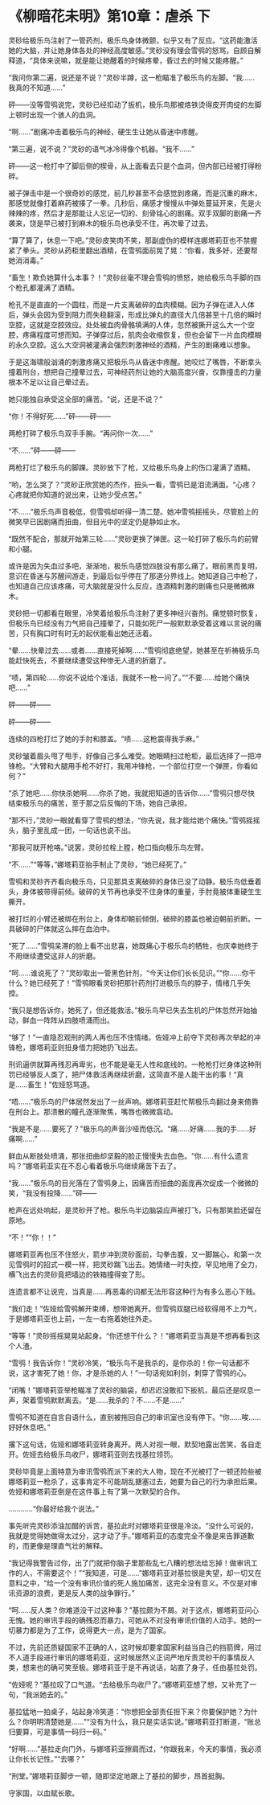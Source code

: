 # 《柳暗花未明》第10章：虐杀 下

灵砂给极乐鸟注射了一管药剂，极乐鸟身体微颤，似乎又有了反应。“这药能激活她的大脑，并让她身体各处的神经高度敏感。”灵砂没有理会雪鸮的怒骂，自顾自解释道，“具体来说嘛，就是能让她醒着的时候疼晕，昏过去的时候又能疼醒。”

“我问你第二遍，说还是不说？”灵砂半蹲，这一枪瞄准了极乐鸟的左脚。“我……我真的不知道……”

砰——没等雪鸮说完，灵砂已经扣动了扳机，极乐鸟那被烙铁烫得皮开肉绽的左脚上顿时出现一个骇人的血洞。

“啊……”剧痛冲击着极乐鸟的神经，硬生生让她从昏迷中疼醒。

“第三遍，说不说？”灵砂的语气冰冷得像个机器。“我不……”

砰——这一枪打中了脚后侧的楔骨，从上面看去只是个血洞，但内部已经被打得粉碎。

被子弹击中是一个很奇妙的感觉，前几秒甚至不会感觉到疼痛，而是沉重的麻木，那感觉就像打着麻药被揍了一拳。几秒后，痛感才慢慢从中弹处蔓延开来，先是火辣辣的疼，然后才是那能让人忘记一切的、刻骨铭心的剧痛。双手双脚的剧痛一齐袭来，饶是早已被打到麻木的极乐鸟也承受不住，再次晕了过去。

“算了算了，休息一下吧。”灵砂皮笑肉不笑，那副虚伪的模样连娜塔莉亚也不禁握紧了拳头。灵砂从药柜里翻出酒精，在雪鸮面前晃了晃：“你看，我多好，还要帮她消消毒。”

“畜生！欺负她算什么本事？！”灵砂丝毫不理会雪鸮的愤怒，她给极乐鸟手脚的四个枪孔都灌满了酒精。

枪孔不是直直的一个圆柱，而是一片支离破碎的血肉模糊。因为子弹在进入人体后，弹头会因为受到阻力而失稳翻滚，形成比弹丸的直径大几倍甚至十几倍的瞬时空腔，这就是空腔效应。处处被血肉骨骼填满的人体，忽然被撕开这么大一个空腔，疼痛程度可想而知。子弹穿过后，肌肉会收缩恢复，但也会留下一片血肉模糊的永久空腔。这么大空洞被灌满会强烈刺激神经的酒精，产生的剧痛难以想象。

于是这海啸般汹涌的刺激疼痛又把极乐鸟从昏迷中疼醒。她咬烂了嘴唇，不断拿头撞着刑台，想把自己撞晕过去，可神经药剂让她的大脑高度兴奋，仅靠撞击的力量根本不足以让自己晕过去。

她只能独自承受这全部的痛苦。“说，还是不说？”

“你！不得好死……”砰——砰——

两枪打碎了极乐鸟双手手腕。“再问你一次……”

“不……”砰——砰——

两枪打烂了极乐鸟的脚踝。灵砂放下了枪，又给极乐鸟身上的伤口灌满了酒精。

“哟，怎么哭了？”灵砂正欣赏她的杰作，扭头一看，雪鸮已是泪流满面。“心疼？心疼就把你知道的说出来，让她少受点苦。”

“不……”极乐鸟声音极低，但雪鸮却听得一清二楚。她冲雪鸮摇摇头，尽管脸上的微笑早已因剧痛而扭曲，但目光中的坚定仍是静如止水。

“既然不配合，那就开始第三轮……”灵砂更换了弹匣。这一轮打碎了极乐鸟的前臂和小腿。

或许是因为失血过多吧，渐渐地，极乐鸟感觉四肢没有那么痛了。眼前黑而复明，意识在昏迷与苏醒间游走，到最后似乎停在了那道分界线上。她知道自己中枪了，也知道自己应该疼痛，可大脑就是没什么反应，连酒精刺激的剧痛也只是微微麻木。

灵砂把一切都看在眼里，冷笑着给极乐鸟注射了更多神经兴奋剂。痛觉顿时恢复，但极乐鸟已经没有力气把自己撞晕了，只能如死尸一般默默承受着这难以言说的痛苦，只有胸口时有时无的起伏能看出她还活着。

“晕……快晕过去……或者……直接死掉啊……”雪鸮彻底绝望，她甚至在祈祷极乐鸟能赶快死去，不要继续遭受这种惨无人道的折磨了。

“啧，第四轮……你说不说给个准话，我就不一枪一问了。”“不要……给她个痛快吧……”

砰——砰——

砰——砰——

连续的四枪打烂了她的手肘和膝盖。“啧……这枪震得我手麻。”

灵砂皱着眉头甩了甩手，好像自己多么难受。她眼睛扫过枪柜，最后选择了一把冲锋枪。“大臂和大腿用手枪不好打，我用冲锋枪，一个部位打空一个弹匣，你看如何？”

“杀了她吧……你快杀她啊……你杀了她，我就把知道的告诉你……”雪鸮只想尽快结束极乐鸟的痛苦，至于那之后反悔的下场，她自己承担。

“那不行，”灵砂一眼就看穿了雪鸮的想法，“你先说，我才能给她个痛快。”雪鸮摇摇头，脑子里乱成一团，一句话也说不出。

“那我可就开枪咯。”说罢，灵砂拉栓上膛，枪口指向极乐鸟左臂。

“不……”“等等，”娜塔莉亚抬手制止了灵砂，“她已经死了。”

雪鸮和灵砂齐齐看向极乐鸟，只见那具支离破碎的身体已没了动静。极乐鸟低垂着头，身体被带得前倾。破碎的关节再也承受不住身体的重量，手肘竟被体重硬生生撕开。

被打烂的小臂还被绑在刑台上，身体却朝前倾倒，破碎的膝盖也被迫朝前折断。一具破碎的尸体就这么摔在血泊中。

“死了……”雪鸮呆滞的脸上看不出悲喜，她既痛心于极乐鸟的牺牲，也庆幸她终于不用继续遭受这非人的折磨。

“呵……谁说死了？”灵砂取出一管黑色针剂，“今天让你们长长见识。”“你……你干什么？她已经死了！”雪鸮眼看灵砂把那针药剂打进极乐鸟的脖子，情绪几乎失控。

“我只是想告诉你，她死了，但还能救活。”极乐鸟早已失去生机的尸体忽然开始抽动，鲜血一阵阵从四肢喷涌而出。

“够了！”一直隐忍观刑的两人再也压不住情绪。佐娅冲上前夺下灵砂再次举起的冲锋枪，娜塔莉亚则扭身借力把她扔飞出去。

刑讯逼供就算再残忍再卑劣，也不能是毫无人性和底线的。一枪枪打烂身体这种刑罚已经够反人类了，把尸体救活再继续折磨，这简直不是人能干出的事！“真是……畜生！”佐娅怒骂道。

“唔……”极乐鸟的尸体居然发出了一丝声响。娜塔莉亚赶忙帮极乐鸟翻过身来倚靠在刑台上。那溃散的瞳孔逐渐聚焦，嘴唇也微微翕动。

“我是不是……要死了？”极乐鸟的声音沙哑而低沉。“痛……好痛……我的手……好痛啊……”

鲜血从断肢处喷涌，那张扭曲却坚毅的脸正慢慢失去血色。“你……有什么遗言吗？”娜塔莉亚实在不忍心看着极乐鸟继续痛苦下去了。

“我……”极乐鸟的目光落在了雪鸮身上，因痛苦而扭曲的面庞再次绽成一个微微的笑，“我没有投降……”砰——

枪声在远处响起，是灵砂开了枪。极乐鸟半边脑袋应声被打飞，只有那笑脸还留在原地。

“不！”“你！！”

娜塔莉亚再也压不住怒火，箭步冲到灵砂面前，勾拳击腹，又一脚踹心，和第一次见雪鸮时的招式一模一样，把灵砂踹飞出去。她情绪一时失控，罕见地用了全力，横飞出去的灵砂竟把墙边的铁箱撞得变了形。

连遗言都不让说完，当真是……再恶毒的词都无法形容这种行为有多么恶心下贱。

“我们走！”佐娅给雪鸮解开束缚，想带她离开。但雪鸮双腿已经软得用不上力气，于是娜塔莉亚也上前，一左一右拖着她往外走。

“等等！”灵砂摇摇晃晃站起身。“你还想干什么？！”娜塔莉亚当真是不想再看到这个人渣。

“雪鸮！我告诉你！”灵砂冷笑，“极乐鸟不是我杀的，是你杀的！你一句话都不说，这才害死了她！你，才是杀她的人！”一句话宛如利剑，刺穿了雪鸮的心。

“闭嘴！”娜塔莉亚举枪瞄准了灵砂的脑袋，却迟迟没敢扣下扳机，最后还是叹息一声，架着雪鸮默默离去。“是……我杀的？不……不是……”

雪鸮不知道在自言自语什么，直到被拖回自己的审讯室也没有停下。“你……唉……好好休息吧。”

撂下这句话，佐娅和娜塔莉亚转身离开。两人对视一眼，默契地露出苦笑，各自走开。佐娅去给极乐鸟收尸，娜塔莉亚则去找基拉领罚。

灵砂毕竟是上面特意为审讯雪鸮而派下来的大人物，现在不光被打了一顿还险些被娜塔莉亚一枪杀了，这事肯定不可能胡乱搪塞过去，她要为自己的行为承担后果。佐娅和娜塔莉亚倒是在这件事上有了第一次默契的合作。

…………“你最好给我个说法。”

事先听完灵砂添油加醋的诉苦，基拉此时对娜塔莉亚很是冷淡。“没什么可说的，我就是觉得她做得太过分，这才动了手。”娜塔莉亚的态度完全不像是来告罪道歉的，而更像是理直气壮的解释。

“我记得我警告过你，出了门就把你脑子里那些乱七八糟的想法给忘掉！做审讯工作的人，不需要这个！”“我知道，可是……”娜塔莉亚对基拉很是失望，却一切又在意料之中，“给一个没有审讯价值的死人施加痛苦，这完全没有意义。不仅是对审讯资源的浪费，更是反人类的战争罪行。”

“呵……反人类？你难道没干过这种事？”基拉颇为不屑。对于这点，娜塔莉亚问心无愧。她的审讯手段的确残忍而暴力，可她从不对没有审讯价值的人动手。她的一切暴力都是为了工作，说得更大一点，是为了国家。

不过，先前还质疑国家不正确的人，这时候却要拿国家利益当自己的挡箭牌，用过不人道手段进行审讯的娜塔莉亚，这时候居然义正词严地斥责灵砂干的事情反人类，想来也的确可笑至极。娜塔莉亚于是不再说话，站直了身子，任由基拉处罚。

“佐娅呢？”基拉叹了口气道。“去给极乐鸟收尸了。”娜塔莉亚想了想，又补充了一句，“我派她去的。”

基拉猛地一拍桌子，站起身冷笑道：“你想把全部责任担下来？你要保护她？为什么？你明明清楚她是……”“没有为什么，我只是实话实说。”娜塔莉亚打断道，“账总归要算，可是事情一码归一码。”

“好啊……”基拉走向门外，与娜塔莉亚擦肩而过，“你跟我来，今天的事情，我必须让你长长记性。”“去哪？”

“刑堂。”娜塔莉亚脚步一顿，随即坚定地跟上了基拉的脚步，昂首挺胸。

守家国，以血赋长歌。